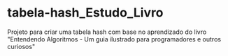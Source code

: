 # tabela-hash_Estudo_Livro
Projeto para criar uma tabela hash com base no aprendizado do livro "Entendendo Algoritmos - Um guia ilustrado para programadores e outros curiosos"
